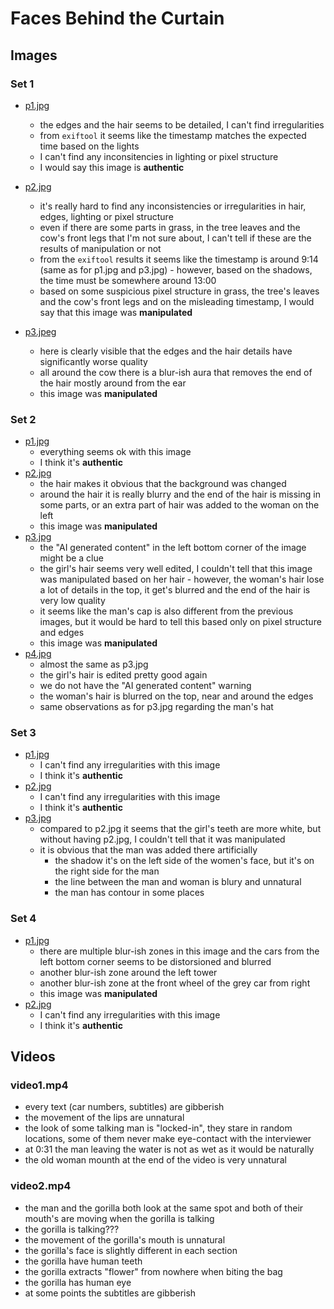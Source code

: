# Faces Behind the Curtain

## Images

### Set 1

- [p1.jpg](./images/set1/p1.jpg)
  - the edges and the hair seems to be detailed, I can't find irregularities
  - from `exiftool` it seems like the timestamp matches the expected time based on the lights
  - I can't find any inconsitencies in lighting or pixel structure
  - I would say this image is **authentic**

- [p2.jpg](./images/set1/p2.jpg)
  - it's really hard to find any inconsistencies or irregularities in hair, edges, lighting or pixel structure
  - even if there are some parts in grass, in the tree leaves and the cow's front legs that I'm not sure about, I can't tell if these are the results of manipulation or not
  - from the `exiftool` results it seems like the timestamp is around 9:14 (same as for p1.jpg and p3.jpg) - however, based on the shadows, the time must be somewhere around 13:00
  - based on some suspicious pixel structure in grass, the tree's leaves and the cow's front legs and on the misleading timestamp, I would say that this image was **manipulated**

- [p3.jpeg](./images/set1/p3.jpg)
  - here is clearly visible that the edges and the hair details have significantly worse quality
  - all around the cow there is a blur-ish aura that removes the end of the hair mostly around from the ear
  - this image was **manipulated**

### Set 2

- [p1.jpg](./images/set2/p1.jpg)
  - everything seems ok with this image
  - I think it's **authentic**
- [p2.jpg](./images/set2/p2.jpg)
  - the hair makes it obvious that the background was changed 
  - around the hair it is really blurry and the end of the hair is missing in some parts, or an extra part of hair was added to the woman on the left
  - this image was **manipulated**
- [p3.jpg](./images/set2/p3.jpg)
  - the "AI generated content" in the left bottom corner of the image might be a clue
  - the girl's hair seems very well edited, I couldn't tell that this image was manipulated based on her hair - however, the woman's hair lose a lot of details in the top, it get's blurred and the end of the hair is very low quality
  - it seems like the man's cap is also different from the previous images, but it would be hard to tell this based only on pixel structure and edges
  - this image was **manipulated**
- [p4.jpg](./images/set2/p4.jpg)
  - almost the same as p3.jpg
  - the girl's hair is edited pretty good again
  - we do not have the "AI generated content" warning
  - the woman's hair is blurred on the top, near and around the edges
  - same observations as for p3.jpg regarding the man's hat 

### Set 3

- [p1.jpg](./images/set3/p1.jpg)
  - I can't find any irregularities with this image
  - I think it's **authentic**
- [p2.jpg](./images/set3/p2.jpg)
  - I can't find any irregularities with this image
  - I think it's **authentic**
- [p3.jpg](./images/set3/p3.jpg)
  - compared to p2.jpg it seems that the girl's teeth are more white, but without having p2.jpg, I couldn't tell that it was manipulated
  - it is obvious that the man was added there artificially
    - the shadow it's on the left side of the women's face, but it's on the right side for the man
    - the line between the man and woman is blury and unnatural
    - the man has contour in some places

### Set 4

- [p1.jpg](./images/set4/p1.jpg)
  - there are multiple blur-ish zones in this image and the cars from the left bottom corner seems to be distorsioned and blurred
  - another blur-ish zone around the left tower
  - another blur-ish zone at the front wheel of the grey car from right
  - this image was **manipulated**
- [p2.jpg](./images/set4/p2.jpg)
  - I can't find any irregularities with this image
  - I think it's **authentic**

## Videos

### video1.mp4

- every text (car numbers, subtitles) are gibberish
- the movement of the lips are unnatural
- the look of some talking man is "locked-in", they stare in random locations, some of them never make eye-contact with the interviewer
- at 0:31 the man leaving the water is not as wet as it would be naturally
- the old woman mounth at the end of the video is very unnatural

### video2.mp4

- the man and the gorilla both look at the same spot and both of their mouth's are moving when the gorilla is talking
- the gorilla is talking???
- the movement of the gorilla's mouth is unnatural
- the gorilla's face is slightly different in each section
- the gorilla have human teeth
- the gorilla extracts "flower" from nowhere when biting the bag
- the gorilla has human eye
- at some points the subtitles are gibberish

